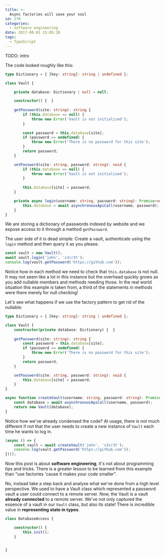 ```yaml
---
title: >-
  Async factories will save your soul
id: 270
categories:
  - software engineering
date: 2017-08-01 15:05:10
tags:
  - TypeScript
---
```


TODO: intro


The code looked roughly like this:

```typescript
type Dictionary = { [key: string]: string | undefined };

class Vault {

    private database: Dictionary | null = null;

    constructor() {  }
    
    getPassword(site: string): string {
        if (this.database == null) {
            throw new Error('Vault is not initialized');
        }
        
        const password = this.database[site];
        if (password == undefined) {
            throw new Error('There is no password for this site');
        }
        return password;
    }

    setPassword(site: string, password: string): void {
        if (this.database == null) {
            throw new Error('Vault is not initialized');
        }
        
        this.database[site] = password;
    }

    private async login(username: string, password: string): Promise<void> {
        this.database = await asynchronousApiCall(username, password);
    }
}
```

We are storing a dictionary of passwords indexed by website and we expose access to it through a method `getPassword`.

The user side of it is dead simple: Create a vault, authenticate using the `login` method and then query it as you please.

```typescript
const vault = new Vault();
await vault.login('john', 's3cr3t');
console.log(vault.getPassword('https://github.com'));
```

Notice how in each method we need to check that `this.database` is not null. It may not seem like a lot in this instance but the overhead quickly grows as you add nullable members and methods needing those. In the real world situation this example is taken from, a third of the statements in methods were there merely for null checking!

Let's see what happens if we use the factory pattern to get rid of the nullable:

```typescript
type Dictionary = { [key: string]: string | undefined };

class Vault {
    constructor(private database: Dictionary) {  }
    
    getPassword(site: string): string {
        const password = this.database[site];
        if (password == undefined) {
            throw new Error('There is no password for this site');
        }
        return password;
    }

    setPassword(site: string, password: string): void {
        this.database[site] = password;
    }
}

async function createVault(username: string, password: string): Promise<Vault> {
    const database = await asynchronousApiCall(username, password);
    return new Vault(database);
}
```

Notice how we've already condensed the code?
At usage, there is not much different if not that the user needs to create a new instance of `Vault` each time he wants to log in.

```typescript
(async () => {
    const vault = await createVault('john', 's3cr3t');
    console.log(vault.getPassword('https://github.com'));
})();
```

Now this post is about **software engineering**, it's not about programming tips and tricks. There is a greater lesson to be learned from this example than "use factories 'cause it makes your code smaller".

No, instead take a step back and analyse what we've done from a high level perspective. We used to have a Vault class which represented a password vault a user could connect to a remote server. Now, the Vault is a vault **already connected** to a remote server.
We've not only captured the essence of a vault in our `Vault` class, but also its state! There is incredible value in **representing state in types**. 


```typescript
class DatabaseAccess {

    constructor() {
        this.init();
    }


}
```